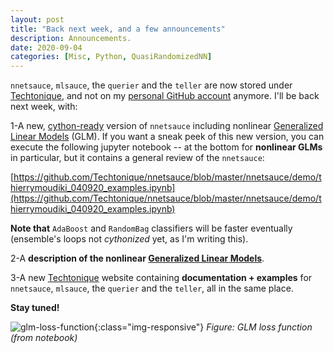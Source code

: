 ```yaml
---
layout: post
title: "Back next week, and a few announcements"
description: Announcements.
date: 2020-09-04
categories: [Misc, Python, QuasiRandomizedNN]
---
```



`nnetsauce`, `mlsauce`, the `querier` and the `teller` are now stored under [Techtonique](https://github.com/Techtonique), and not on my [personal GitHub account](https://github.com/thierrymoudiki) anymore. I'll be back next week, with: 


1-A new, [cython-ready](https://cython.org/) version of `nnetsauce`  including nonlinear [Generalized Linear Models](https://en.wikipedia.org/wiki/Generalized_linear_model) (GLM). If you want a sneak peek of this new version, you can execute the following jupyter notebook -- at the bottom for __nonlinear GLMs__ in particular, but it contains a general review of the `nnetsauce`:

[https://github.com/Techtonique/nnetsauce/blob/master/nnetsauce/demo/thierrymoudiki_040920_examples.ipynb](https://github.com/Techtonique/nnetsauce/blob/master/nnetsauce/demo/thierrymoudiki_040920_examples.ipynb)

**Note that** `AdaBoost` and `RandomBag` classifiers will be faster eventually (ensemble's loops not _cythonized_ yet, as I'm writing this). 



 2-A **description of the nonlinear [Generalized Linear Models](https://en.wikipedia.org/wiki/Generalized_linear_model)**.


 
 3-A new [Techtonique](https://github.com/Techtonique) website containing  **documentation + examples** for `nnetsauce`, `mlsauce`, the `querier` and the `teller`, all in the same place.
 


__Stay tuned!__

![glm-loss-function]({{base}}/images/2020-09-04/2020-09-04-image1.png){:class="img-responsive"}
_Figure: GLM loss function (from notebook)_
